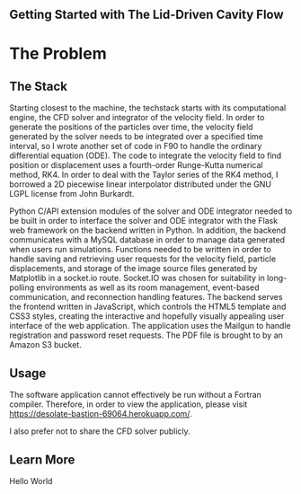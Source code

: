 ## Getting Started with The Lid-Driven Cavity Flow

# The Problem

## The Stack
Starting closest to the machine, the techstack starts with its computational engine, the CFD solver and integrator of the velocity field. In order to generate the positions of the particles over time, the velocity field generated by the solver needs to be integrated over a specified time interval, so I wrote another set of code in F90 to handle the ordinary differential equation (ODE). The code to integrate the velocity field to find position or displacement uses a fourth-order Runge-Kutta numerical method, RK4. In order to deal with the Taylor series of the RK4 method, I borrowed a 2D piecewise linear interpolator distributed under the GNU LGPL license from John Burkardt.

Python C/API extension modules of the solver and ODE integrator needed to be built in order to interface the solver and ODE integrator with the Flask web framework on the backend written in Python. In addition, the backend communicates with a MySQL database in order to manage data generated when users run simulations. Functions needed to be written in order to handle saving and retrieving user requests for the velocity field, particle displacements, and storage of the image source files generated by Matplotlib in a socket.io route. Socket.IO was chosen for suitability in long-polling environments as well as its room management, event-based communication, and reconnection handling features. The backend serves the frontend written in JavaScript, which controls the HTML5 template and CSS3 styles, creating the interactive and hopefully visually appealing user interface of the web application. The application uses the Mailgun to handle registration and password reset requests. The PDF file is brought to by an Amazon S3 bucket.

## Usage
The software application cannot effectively be run without a Fortran compiler. Therefore, in order to view the application, please visit https://desolate-bastion-69064.herokuapp.com/.

I also prefer not to share the CFD solver publicly.

## Learn More

Hello World



